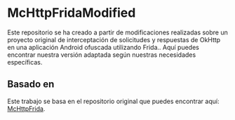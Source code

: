# McHttpFridaModified

Este repositorio se ha creado a partir de modificaciones realizadas sobre un proyecto original de interceptación de solicitudes y respuestas de OkHttp en una aplicación Android ofuscada utilizando Frida.. Aquí puedes encontrar nuestra versión adaptada según nuestras necesidades específicas.

## Basado en
Este trabajo se basa en el repositorio original que puedes encontrar aquí: [McHttpFrida](https://github.com/makindotcc/McHttpFrida/tree/master).
